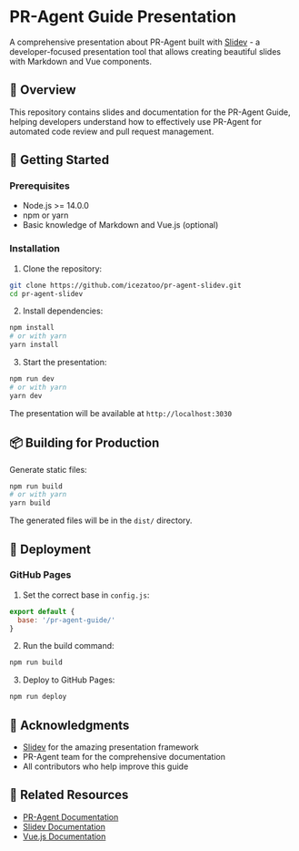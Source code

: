 # PR-Agent Guide Presentation

A comprehensive presentation about PR-Agent built with [Slidev](https://sli.dev) - a developer-focused presentation tool that allows creating beautiful slides with Markdown and Vue components.

## 🎯 Overview

This repository contains slides and documentation for the PR-Agent Guide, helping developers understand how to effectively use PR-Agent for automated code review and pull request management.

## 🚀 Getting Started

### Prerequisites

- Node.js >= 14.0.0
- npm or yarn
- Basic knowledge of Markdown and Vue.js (optional)

### Installation

1. Clone the repository:

```bash
git clone https://github.com/icezatoo/pr-agent-slidev.git
cd pr-agent-slidev
```

2. Install dependencies:

```bash
npm install
# or with yarn
yarn install
```

3. Start the presentation:

```bash
npm run dev
# or with yarn
yarn dev
```

The presentation will be available at `http://localhost:3030`

## 📦 Building for Production

Generate static files:

```bash
npm run build
# or with yarn
yarn build
```

The generated files will be in the `dist/` directory.

## 🚢 Deployment

### GitHub Pages

1. Set the correct base in `config.js`:

```js
export default {
  base: '/pr-agent-guide/'
}
```

2. Run the build command:

```bash
npm run build
```

3. Deploy to GitHub Pages:

```bash
npm run deploy
```

## 🙏 Acknowledgments

- [Slidev](https://sli.dev) for the amazing presentation framework
- PR-Agent team for the comprehensive documentation
- All contributors who help improve this guide

## 🔗 Related Resources

- [PR-Agent Documentation](https://github.com/qodo-ai/pr-agent)
- [Slidev Documentation](https://sli.dev)
- [Vue.js Documentation](https://vuejs.org)
